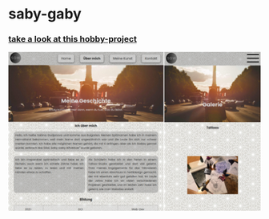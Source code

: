 # saby-gaby
### **[take a look at this hobby-project](https://saby-gaby.github.io/my-first-hobby-project/)**

![Screeshots from this Project](./saby-gaby-screenshot.png)
